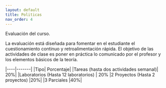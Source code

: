 ```yaml
---
layout: default
title: Politicas
nav_order: 4
---
```



Evaluación del curso.


La evaluación está diseñada para fomentar en el estudiante el cuestionamiento continuo y retroalimentación rápida. El objetivo de las actividades de clase es poner en práctica lo comunicado por el profesor y los elementos básicos de la teoría.



|----|-------|
|Tipo| Porcentaje|
|Tareas (hasta dos actividades semanal)|	 20%|
|Laboratorios  (Hasta 12 laboratorios)	| 20%
|2 Proyectos (Hasta 2 proyectos)	 |20%|
|3 Parciales 	 |40%|
